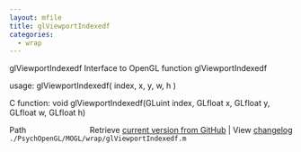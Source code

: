 ```yaml
---
layout: mfile
title: glViewportIndexedf
categories:
  - wrap
---
```


glViewportIndexedf  Interface to OpenGL function glViewportIndexedf

usage:  glViewportIndexedf\( index, x, y, w, h \)

C function:  void glViewportIndexedf\(GLuint index, GLfloat x, GLfloat y, GLfloat w, GLfloat h\)


<div class="code_header" style="text-align:right;">
  <span style="float:left;">Path&nbsp;&nbsp;</span> <span class="counter">Retrieve <a href=
  "https://raw.github.com/Psychtoolbox-3/Psychtoolbox-3/beta/./PsychOpenGL/MOGL/wrap/glViewportIndexedf.m">current version from GitHub</a> | View <a href=
  "https://github.com/Psychtoolbox-3/Psychtoolbox-3/commits/beta/./PsychOpenGL/MOGL/wrap/glViewportIndexedf.m">changelog</a></span>
</div>
<div class="code">
  <code>./PsychOpenGL/MOGL/wrap/glViewportIndexedf.m</code>
</div>
